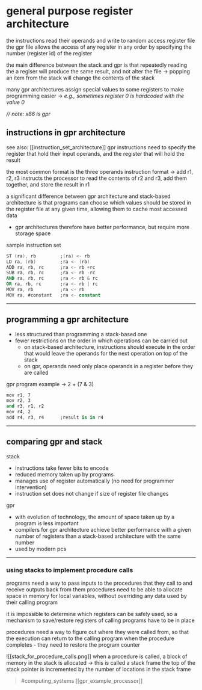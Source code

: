 # general purpose register architecture

the instructions read their operands and write to random access register file
the gpr file allows the access of any register in any order by specifying the number (register id) of the register

the main difference between the stack and gpr is that repeatedly reading the a regiser will produce the same result, and not alter the file
-> popping an item from the stack will change the contents of the stack

many gpr architectures assign special values to some registers to make programming easier
-> _e.g., sometimes register 0 is hardcoded with the value 0_

_// note: x86 is gpr_

## instructions in gpr architecture
see also: [[instruction_set_architecture]]
gpr instructions need to specify the register that hold their input operands, and the register that will hold the result

the most common format is the three operands instruction format
->  add r1, r2, r3 instructs the processor to read the contents of r2 and r3, add them together, and store the result in r1

a significant difference between gpr architecture and stack-based architecture is that programs can choose which values should be stored in the register file at any given time, allowing them to cache most accessed data
- gpr architectures therefore have better performance, but require more storage space

sample instruction set
```gpr
ST (ra), rb         ;(ra) <- rb
LD ra, (rb)         ;ra <- (rb)
ADD ra, rb, rc      ;ra <- rb +rc
SUB ra, rb, rc      ;ra <- rb -rc
AND ra, rb, rc      ;ra <- rb & rc
OR ra, rb, rc       ;ra <- rb | rc
MOV ra, rb          ;ra <- rb
MOV ra, #constant   ;ra <- constant
```

---
## programming a gpr architecture
- less structured than programming a stack-based one
- fewer restrictions on the order in which operations can be carried out
	- on stack-based architecture, instructions should execute in the order that would leave the operands for the next operation on top of the stack
	- on gpr, operands need only place operands in a register before they are called

gpr program example
-> 2 + (7 & 3)

```gpr
mov r1, 7
mov r2, 3
and r3, r1, r2
mov r4, 2
add r4, r3, r4      ;result is in r4
```


---
## comparing gpr and stack
stack
- instructions take fewer bits to encode
- reduced memory taken up by programs
- manages use of register automatically (no need for programmer intervention)
- instruction set does not change if size of register file changes

gpr
- with evolution of technology, the amount of space taken up by a program is less important
- compilers for gpr architecture achieve better performance with a given number of registers than a stack-based architecture with the same number
- used by modern pcs

---
### using stacks to implement procedure calls
programs need a way to pass inputs to the procedures that they call to and receive outputs back from them
procedures need to be able to allocate space in memory for local variables, without overriding any data used by their calling program

it is impossible to determine which registers can be safely used, so a mechanism to save/restore registers of calling programs have to be in place

procedures need a way to figure out where they were called from, so that the execution can return to the calling program when the procedure completes - they need to restore the program counter

![[stack_for_procedure_calls.png]]
when a procedure is called, a block of memory in the stack is allocated
-> this is called a stack frame
the top of the stack pointer is incremented by the number of locations in the stack frame

> #computing_systems 
> [[gpr_example_processor]]